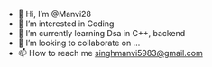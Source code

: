 - 👋 Hi, I’m @Manvi28
- 👀 I’m interested in Coding
- 🌱 I’m currently learning Dsa in C++, backend 
- 💞️ I’m looking to collaborate on ...
- 📫 How to reach me singhmanvi5983@gmail.com
  

<!---
Manvi28/Manvi28 is a ✨ special ✨ repository because its `README.md` (this file) appears on your GitHub profile.
You can click the Preview link to take a look at your changes.
--->
